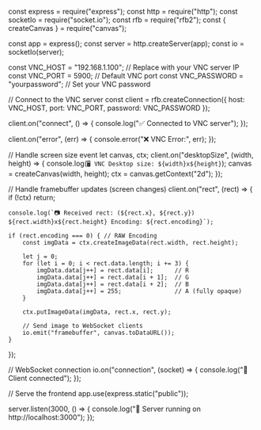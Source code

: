 const express = require("express");
const http = require("http");
const socketIo = require("socket.io");
const rfb = require("rfb2");
const { createCanvas } = require("canvas");

const app = express();
const server = http.createServer(app);
const io = socketIo(server);

const VNC_HOST = "192.168.1.100"; // Replace with your VNC server IP
const VNC_PORT = 5900; // Default VNC port
const VNC_PASSWORD = "yourpassword"; // Set your VNC password

// Connect to the VNC server
const client = rfb.createConnection({
    host: VNC_HOST,
    port: VNC_PORT,
    password: VNC_PASSWORD
});

client.on("connect", () => {
    console.log("✅ Connected to VNC server");
});

client.on("error", (err) => {
    console.error("❌ VNC Error:", err);
});

// Handle screen size event
let canvas, ctx;
client.on("desktopSize", (width, height) => {
    console.log(`🖥️ VNC Desktop size: ${width}x${height}`);
    canvas = createCanvas(width, height);
    ctx = canvas.getContext("2d");
});

// Handle framebuffer updates (screen changes)
client.on("rect", (rect) => {
    if (!ctx) return;

    console.log(`📷 Received rect: (${rect.x}, ${rect.y}) ${rect.width}x${rect.height} Encoding: ${rect.encoding}`);

    if (rect.encoding === 0) { // RAW Encoding
        const imgData = ctx.createImageData(rect.width, rect.height);
        
        let j = 0;
        for (let i = 0; i < rect.data.length; i += 3) {
            imgData.data[j++] = rect.data[i];      // R
            imgData.data[j++] = rect.data[i + 1];  // G
            imgData.data[j++] = rect.data[i + 2];  // B
            imgData.data[j++] = 255;               // A (fully opaque)
        }

        ctx.putImageData(imgData, rect.x, rect.y);

        // Send image to WebSocket clients
        io.emit("framebuffer", canvas.toDataURL());
    }
});

// WebSocket connection
io.on("connection", (socket) => {
    console.log("🔗 Client connected");
});

// Serve the frontend
app.use(express.static("public"));

server.listen(3000, () => {
    console.log("🚀 Server running on http://localhost:3000");
});